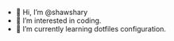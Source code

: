 - 👋 Hi, I’m @shawshary
- 👀 I’m interested in coding.
- 🌱 I’m currently learning dotfiles configuration.

<!---
shawshary/shawshary is a ✨ special ✨ repository because its `README.md` (this file) appears on your GitHub profile.
You can click the Preview link to take a look at your changes.
--->
